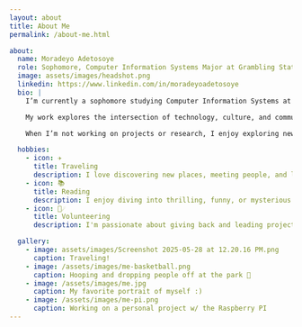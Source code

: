 ```yaml
---
layout: about
title: About Me
permalink: /about-me.html

about:
  name: Moradeyo Adetosoye
  role: Sophomore, Computer Information Systems Major at Grambling State University
  image: assets/images/headshot.png
  linkedin: https://www.linkedin.com/in/moradeyoadetosoye
  bio: |
    I’m currently a sophomore studying Computer Information Systems at Grambling State University in Grambling, Louisiana. I expect to graduate in 2028.

    My work explores the intersection of technology, culture, and community—how digital tools, data, and storytelling can empower underserved voices and drive impact.

    When I’m not working on projects or research, I enjoy exploring new places, co-leading youth initiatives like Preserve Our Roots, and learning more about AI and financial systems.

  hobbies:
    - icon: ✈️
      title: Traveling
      description: I love discovering new places, meeting people, and learning about different cultures.
    - icon: 📚
      title: Reading
      description: I enjoy diving into thrilling, funny, or mysterious books that keep me hooked.
    - icon: 🌱☄️
      title: Volunteering
      description: I'm passionate about giving back and leading projects that uplift my community.

  gallery:
    - image: assets/images/Screenshot 2025-05-28 at 12.20.16 PM.png
      caption: Traveling!
    - image: /assets/images/me-basketball.png
      caption: Hooping and dropping people off at the park 🏀
    - image: /assets/images/me.jpg
      caption: My favorite portrait of myself :)
    - image: /assets/images/me-pi.png
      caption: Working on a personal project w/ the Raspberry PI
---
```

